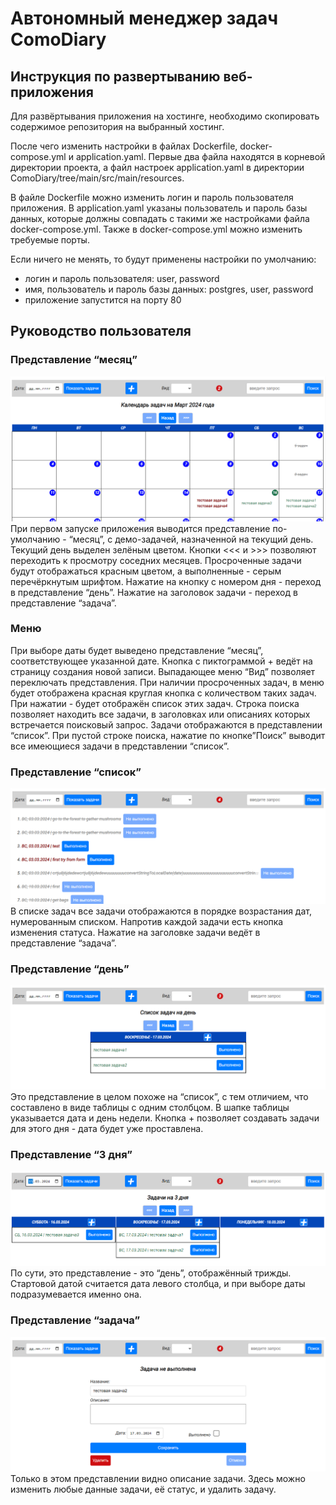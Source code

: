 # Автономный менеджер задач ComoDiary

## Инструкция по развертыванию веб-приложения

Для развёртывания приложения на хостинге, необходимо скопировать содержимое репозитория на выбранный хостинг.

После чего изменить настройки в файлах Dockerfile, docker-compose.yml и application.yaml. 
Первые два файла находятся в корневой директории проекта, а файл настроек application.yaml 
в директории ComoDiary/tree/main/src/main/resources.

В файле Dockerfile можно изменить логин и пароль пользователя приложения.
В application.yaml указаны пользователь и пароль базы данных, которые должны совпадать 
с такими же настройками файла docker-compose.yml.
Также в docker-compose.yml можно изменить требуемые порты.

Если ничего не менять, то будут применены настройки по умолчанию:
- логин и пароль пользователя: user, password
- имя, пользователь и пароль базы данных: postgres, user, password
- приложение запустится на порту 80


## Руководство пользователя

### Представление “месяц”
![](https://github.com/pablos-v/ComoDiary/blob/for-pics/infrastructure/images/month.png)
При первом запуске приложения выводится представление по-умолчанию - “месяц”, с демо-задачей, назначенной на текущий день. Текущий день выделен зелёным цветом.
Кнопки <<< и >>> позволяют переходить к просмотру соседних месяцев.
Просроченные задачи будут отображаться красным цветом, а выполненные - серым перечёркнутым шрифтом.
Нажатие на кнопку с номером дня - переход в представление “день”.
Нажатие на заголовок задачи - переход в представление “задача”.

### Меню
При выборе даты будет выведено представление “месяц”, соответствующее указанной дате.
Кнопка с пиктограммой + ведёт на страницу создания новой записи.
Выпадающее меню “Вид” позволяет переключать представления.
При наличии просроченных задач, в меню будет отображена красная круглая кнопка с количеством таких задач. При нажатии - будет отображён список этих задач.
Строка поиска позволяет находить все задачи, в заголовках или описаниях которых встречается поисковый запрос. Задачи отображаются в представлении “список”.
При пустой строке поиска, нажатие по кнопке”Поиск” выводит все имеющиеся задачи в представлении “список”.

### Представление “список”
![](https://github.com/pablos-v/ComoDiary/blob/for-pics/infrastructure/images/list.png)
В списке задач все задачи отображаются в порядке возрастания дат, нумерованным списком.
Напротив каждой задачи есть кнопка изменения статуса.
Нажатие на заголовке задачи ведёт в представление “задача”.

### Представление “день”
![](https://github.com/pablos-v/ComoDiary/blob/for-pics/infrastructure/images/day.png)
Это представление в целом похоже на “список”, с тем отличием, что составлено в виде таблицы с одним столбцом. В шапке таблицы указывается дата и день недели. Кнопка + позволяет создавать задачи для этого дня - дата будет уже проставлена.

### Представление “3 дня”
![](https://github.com/pablos-v/ComoDiary/blob/for-pics/infrastructure/images/3_days.png)
По сути, это представление - это “день”, отображённый трижды. Стартовой датой считается дата левого столбца, и при выборе даты подразумевается именно она.

### Представление “задача”
![](https://github.com/pablos-v/ComoDiary/blob/for-pics/infrastructure/images/task.png)
Только в этом представлении видно описание задачи. Здесь можно изменить любые данные задачи, её статус, и удалить задачу.
